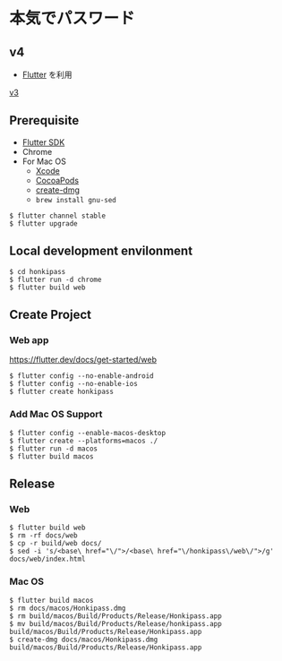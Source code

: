 # 本気でパスワード

## v4

- [Flutter](https://flutter.dev/) を利用

[v3](https://github.com/MichinobuMaeda/honkipass/tree/v3)

## Prerequisite

- [Flutter SDK](https://flutter.dev/docs/get-started/install)
- Chrome
- For Mac OS
    - [Xcode](https://developer.apple.com/xcode/)
    - [CocoaPods](https://cocoapods.org/)
    - [create-dmg](https://github.com/create-dmg/create-dmg)
    - `brew install gnu-sed`

```
$ flutter channel stable
$ flutter upgrade
```

## Local development envilonment

```
$ cd honkipass
$ flutter run -d chrome
$ flutter build web
```

## Create Project

### Web app

https://flutter.dev/docs/get-started/web

```
$ flutter config --no-enable-android
$ flutter config --no-enable-ios
$ flutter create honkipass
```

### Add Mac OS Support

```
$ flutter config --enable-macos-desktop
$ flutter create --platforms=macos ./
$ flutter run -d macos
$ flutter build macos
```

## Release

### Web

```
$ flutter build web
$ rm -rf docs/web
$ cp -r build/web docs/
$ sed -i 's/<base\ href="\/">/<base\ href="\/honkipass\/web\/">/g' docs/web/index.html
```

### Mac OS

```
$ flutter build macos
$ rm docs/macos/Honkipass.dmg
$ rm build/macos/Build/Products/Release/Honkipass.app
$ mv build/macos/Build/Products/Release/honkipass.app build/macos/Build/Products/Release/Honkipass.app
$ create-dmg docs/macos/Honkipass.dmg build/macos/Build/Products/Release/Honkipass.app
```
